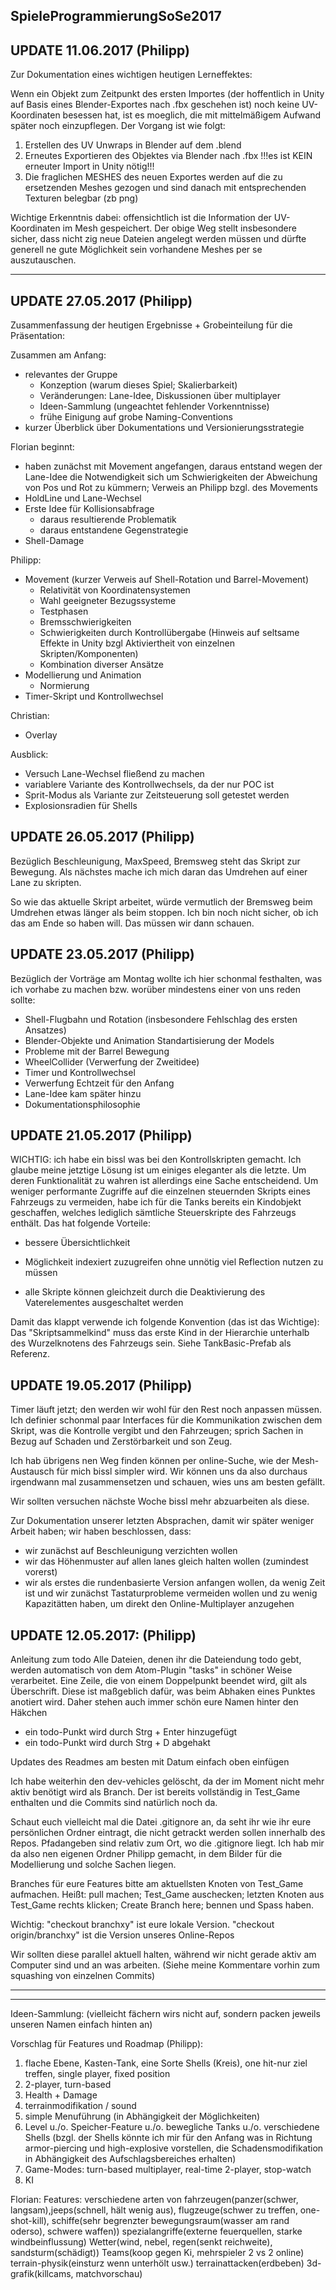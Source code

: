 SpieleProgrammierungSoSe2017
--------------------------------------------------------------------------------

UPDATE 11.06.2017 (Philipp)
--------------------------------------------------------------------------------
Zur Dokumentation eines wichtigen heutigen Lerneffektes:

Wenn ein Objekt zum Zeitpunkt des ersten Importes (der hoffentlich in Unity
auf Basis eines Blender-Exportes nach .fbx geschehen ist) noch keine
UV-Koordinaten besessen hat, ist es moeglich, die mit mittelmäßigem Aufwand
später noch einzupflegen. Der Vorgang ist wie folgt:

1. Erstellen des UV Unwraps in Blender auf dem .blend
2. Erneutes Exportieren des Objektes via Blender nach .fbx
   !!!es ist KEIN erneuter Import in Unity nötig!!!
3. Die fraglichen MESHES des neuen Exportes werden auf die zu ersetzenden
   Meshes gezogen und sind danach mit entsprechenden Texturen belegbar (zb png)

Wichtige Erkenntnis dabei: offensichtlich ist die Information der UV-Koordinaten
im Mesh gespeichert.
Der obige Weg stellt insbesondere sicher, dass nicht zig neue Dateien angelegt
werden müssen und dürfte generell ne gute Möglichkeit sein vorhandene Meshes
per se auszutauschen.

--------------------------------------------------------------------------------
UPDATE 27.05.2017 (Philipp)
--------------------------------------------------------------------------------
Zusammenfassung der heutigen Ergebnisse + Grobeinteilung für die Präsentation:

Zusammen am Anfang:
* relevantes der Gruppe
    * Konzeption (warum dieses Spiel; Skalierbarkeit)
    * Veränderungen: Lane-Idee, Diskussionen über multiplayer
    * Ideen-Sammlung (ungeachtet fehlender Vorkenntnisse)
    * frühe Einigung auf grobe Naming-Conventions
* kurzer Überblick über Dokumentations und Versionierungsstrategie

Florian beginnt:
* haben zunächst mit Movement angefangen, daraus entstand wegen der Lane-Idee
  die Notwendigkeit sich um Schwierigkeiten der Abweichung von Pos und Rot zu
  kümmern; Verweis an Philipp bzgl. des Movements
* HoldLine und Lane-Wechsel
* Erste Idee für Kollisionsabfrage
    * daraus resultierende Problematik
    * daraus entstandene Gegenstrategie
* Shell-Damage

Philipp:
* Movement (kurzer Verweis auf Shell-Rotation und Barrel-Movement)
    * Relativität von Koordinatensystemen
    * Wahl geeigneter Bezugssysteme
    * Testphasen
    * Bremsschwierigkeiten
    * Schwierigkeiten durch Kontrollübergabe (Hinweis auf seltsame Effekte in
      Unity bzgl Aktiviertheit von einzelnen Skripten/Komponenten)
    * Kombination diverser Ansätze
* Modellierung und Animation
    * Normierung
* Timer-Skript und Kontrollwechsel

Christian:
* Overlay


Ausblick:
* Versuch Lane-Wechsel fließend zu machen
* variablere Variante des Kontrollwechsels, da der nur POC ist
* Sprit-Modus als Variante zur Zeitsteuerung soll getestet werden
* Explosionsradien für Shells

UPDATE 26.05.2017 (Philipp)
--------------------------------------------------------------------------------
Bezüglich Beschleunigung, MaxSpeed, Bremsweg steht das Skript zur Bewegung.
Als nächstes mache ich mich daran das Umdrehen auf einer Lane zu skripten.

So wie das aktuelle Skript arbeitet, würde vermutlich der Bremsweg beim Umdrehen
etwas länger als beim stoppen. Ich bin noch nicht sicher, ob ich das am Ende
so haben will. Das müssen wir dann schauen.


UPDATE 23.05.2017 (Philipp)
--------------------------------------------------------------------------------
Bezüglich der Vorträge am Montag wollte ich hier schonmal festhalten, was ich
vorhabe zu machen bzw. worüber mindestens einer von uns reden sollte:

* Shell-Flugbahn und Rotation (insbesondere Fehlschlag des ersten Ansatzes)
* Blender-Objekte und Animation Standartisierung der Models
* Probleme mit der Barrel Bewegung
* WheelCollider (Verwerfung der Zweitidee)
* Timer und Kontrollwechsel
* Verwerfung Echtzeit für den Anfang
* Lane-Idee kam später hinzu
* Dokumentationsphilosophie


UPDATE 21.05.2017 (Philipp)
--------------------------------------------------------------------------------
WICHTIG: ich habe ein bissl was bei den Kontrollskripten gemacht.
Ich glaube meine jetztige Lösung ist um einiges eleganter als die letzte.
Um deren Funktionalität zu wahren ist allerdings eine Sache entscheidend.
Um weniger performante Zugriffe auf die einzelnen steuernden Skripts eines
Fahrzeugs zu vermeiden, habe ich für die Tanks bereits ein Kindobjekt
geschaffen, welches lediglich sämtliche Steuerskripte des Fahrzeugs enthält.
Das hat folgende Vorteile:

* bessere Übersichtlichkeit

* Möglichkeit indexiert zuzugreifen ohne unnötig viel Reflection nutzen zu müssen

* alle Skripte können gleichzeit durch die Deaktivierung des Vaterelementes
 ausgeschaltet werden

 Damit das klappt verwende ich folgende Konvention (das ist das Wichtige):
 Das "Skriptsammelkind" muss das erste Kind in der Hierarchie unterhalb des
 Wurzelknotens des Fahrzeugs sein. Siehe TankBasic-Prefab als Referenz.

UPDATE 19.05.2017 (Philipp)
--------------------------------------------------------------------------------
Timer läuft jetzt; den werden wir wohl für den Rest noch anpassen müssen.
Ich definier schonmal paar Interfaces für die Kommunikation zwischen dem Skript,
was die Kontrolle vergibt und den Fahrzeugen; sprich Sachen in Bezug auf
Schaden und Zerstörbarkeit und son Zeug.

Ich hab übrigens nen Weg finden können per online-Suche, wie der Mesh-Austausch
für mich bissl simpler wird. Wir können uns da also durchaus irgendwann mal
zusammensetzen und schauen, wies uns am besten gefällt.

Wir sollten versuchen nächste Woche bissl mehr abzuarbeiten als diese.

Zur Dokumentation unserer letzten Absprachen, damit wir später weniger Arbeit
haben; wir haben beschlossen, dass:

* wir zunächst auf Beschleunigung verzichten wollen
* wir das Höhenmuster auf allen lanes gleich halten wollen (zumindest vorerst)
* wir als erstes die rundenbasierte Version anfangen wollen, da wenig Zeit ist
 und wir zunächst Tastaturprobleme vermeiden wollen und zu wenig Kapazitätten
 haben, um direkt den Online-Multiplayer anzugehen

UPDATE 12.05.2017: (Philipp)
--------------------------------------------------------------------------------
Anleitung zum todo
Alle Dateien, denen ihr die Dateiendung todo gebt, werden automatisch von dem
Atom-Plugin "tasks" in schöner Weise verarbeitet.
Eine Zeile, die von einem Doppelpunkt beendet wird, gilt als Überschrift.
Diese ist maßgeblich dafür, was beim Abhaken eines Punktes anotiert wird.
Daher stehen auch immer schön eure Namen hinter den Häkchen

* ein todo-Punkt wird durch Strg + Enter hinzugefügt
* ein todo-Punkt wird durch Strg + D abgehakt

Updates des Readmes am besten mit Datum einfach oben einfügen

Ich habe weiterhin den dev-vehicles gelöscht, da der im Moment nicht mehr aktiv
benötigt wird als Branch. Der ist bereits vollständig in Test_Game enthalten
und die Commits sind natürlich noch da.

Schaut euch vielleicht mal die Datei .gitignore an, da seht ihr wie ihr eure
persönlichen Ordner eintragt, die nicht getrackt werden sollen innerhalb des
Repos. Pfadangeben sind relativ zum Ort, wo die .gitignore liegt. Ich hab mir
da also nen eigenen Ordner Philipp gemacht, in dem Bilder für die Modellierung
und solche Sachen liegen.

Branches für eure Features bitte am aktuellsten Knoten von Test_Game aufmachen.
Heißt: pull machen; Test_Game auschecken; letzten Knoten aus Test_Game rechts
klicken; Create Branch here; bennen und Spass haben.

Wichtig: "checkout branchxy" ist eure lokale Version.
         "checkout origin/branchxy" ist die Version unseres Online-Repos

Wir sollten diese parallel aktuell halten, während wir nicht gerade
aktiv am Computer sind und an was arbeiten. (Siehe meine Kommentare
vorhin zum squashing von einzelnen Commits)

--------------------------------------------------------------------------------


--------------------------------------------------------------------------------
Ideen-Sammlung: (vielleicht fächern wirs nicht auf, sondern packen jeweils
                 unseren Namen einfach hinten an)

Vorschlag für Features und Roadmap (Philipp):
1. flache Ebene, Kasten-Tank, eine Sorte Shells (Kreis), one hit-nur ziel treffen,
   single player, fixed position
2. 2-player, turn-based
3. Health + Damage
4. terrainmodifikation / sound
5. simple Menuführung  (in Abhängigkeit der Möglichkeiten)
6. Level u./o. Speicher-Feature u./o. bewegliche Tanks u./o. verschiedene Shells
   (bzgl. der Shells könnte ich mir für den Anfang was in Richtung
       armor-piercing und high-explosive vorstellen, die Schadensmodifikation in
       Abhängigkeit des Aufschlagsbereiches erhalten)
7. Game-Modes: turn-based multiplayer, real-time 2-player, stop-watch
8. KI


Florian:
Features:
verschiedene arten von fahrzeugen(panzer(schwer, langsam),jeeps(schnell,
hält wenig aus), flugzeuge(schwer zu treffen, one-shot-kill), schiffe(sehr
begrenzter bewegungsraum(wasser am rand oderso), schwere waffen))
spezialangriffe(externe feuerquellen, starke windbeinflussung)
Wetter(wind, nebel, regen(senkt reichweite), sandsturm(schädigt))
Teams(koop gegen Ki, mehrspieler 2 vs 2 online)
terrain-physik(einsturz wenn unterhölt usw.)
terrainattacken(erdbeben)
3d-grafik(killcams, matchvorschau)
